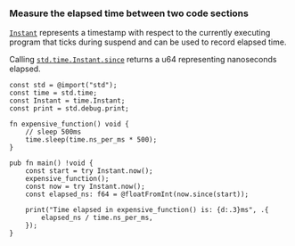 ### Measure the elapsed time between two code sections

[`Instant`] represents a timestamp with respect to the currently executing program that ticks during suspend and can be used to record elapsed time.

Calling [`std.time.Instant.since`] returns a u64 representing nanoseconds elapsed.

```zig
const std = @import("std");
const time = std.time;
const Instant = time.Instant;
const print = std.debug.print;

fn expensive_function() void {
    // sleep 500ms
    time.sleep(time.ns_per_ms * 500);
}

pub fn main() !void {
    const start = try Instant.now();
    expensive_function();
    const now = try Instant.now();
    const elapsed_ns: f64 = @floatFromInt(now.since(start));

    print("Time elapsed in expensive_function() is: {d:.3}ms", .{
        elapsed_ns / time.ns_per_ms,
    });
}
```

[`Instant`]: https://ziglang.org/documentation/master/std/#A;std:time.Instant
[`std.time.Instant.since`]: https://ziglang.org/documentation/master/std/#A;std:time.Instant.since
